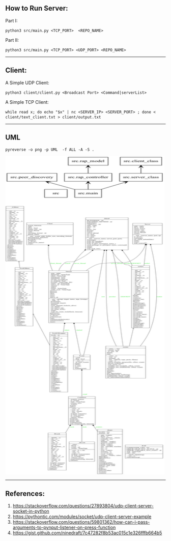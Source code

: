 ## How to Run Server:

Part I:

```
python3 src/main.py <TCP_PORT>  <REPO_NAME>
```

Part II:

```
python3 src/main.py <TCP_PORT> <UDP_PORT> <REPO_NAME>
```

---

## Client:

A Simple UDP Client:

```
python3 client/client.py <Broadcast Port> <Command|serverList>
```

A Simple TCP Client:

```
while read x; do echo "$x" | nc <SERVER_IP> <SERVER_PORT> ; done < client/text_client.txt > client/output.txt
```

---

## UML

```
pyreverse -o png -p UML  -f ALL -A -S .
```

<img src="UML.jpg" title="UML Diagram" width="500" height="1000">

---

## References:

1. https://stackoverflow.com/questions/27893804/udp-client-server-socket-in-python
2. https://pythontic.com/modules/socket/udp-client-server-example
3. https://stackoverflow.com/questions/59801362/how-can-i-pass-arguments-to-pynput-listener-on-press-function
4. https://gist.github.com/ninedraft/7c47282f8b53ac015c1e326fffb664b5
